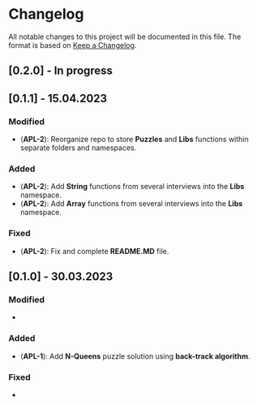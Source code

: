# Changelog

All notable changes to this project will be documented in this file.
The format is based on [Keep a Changelog](https://keepachangelog.com/en/1.0.0/).

## [0.2.0] - In progress


## [0.1.1] - 15.04.2023

### Modified

- (**APL-2**): Reorganize repo to store **Puzzles** and **Libs** functions within separate folders and namespaces.

### Added

- (**APL-2**): Add **String** functions from several interviews into the **Libs** namespace.
- (**APL-2**): Add **Array** functions from several interviews into the **Libs** namespace.

### Fixed

- (**APL-2**): Fix and complete **README.MD** file.

## [0.1.0] - 30.03.2023

### Modified

-

### Added

- (**APL-1**): Add **N-Queens** puzzle solution using **back-track algorithm**.

### Fixed

-
